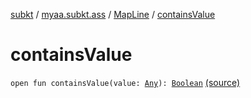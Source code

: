 [subkt](../../index.md) / [myaa.subkt.ass](../index.md) / [MapLine](index.md) / [containsValue](./contains-value.md)

# containsValue

`open fun containsValue(value: `[`Any`](https://kotlinlang.org/api/latest/jvm/stdlib/kotlin/-any/index.html)`): `[`Boolean`](https://kotlinlang.org/api/latest/jvm/stdlib/kotlin/-boolean/index.html) [(source)](https://github.com/Myaamori/SubKt/blob/0.1.9/src/main/kotlin/myaa/subkt/ass/parser.kt#L322)